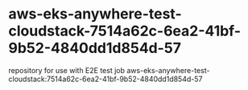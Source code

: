 # aws-eks-anywhere-test-cloudstack-7514a62c-6ea2-41bf-9b52-4840dd1d854d-57
repository for use with E2E test job aws-eks-anywhere-test-cloudstack:7514a62c-6ea2-41bf-9b52-4840dd1d854d-57
